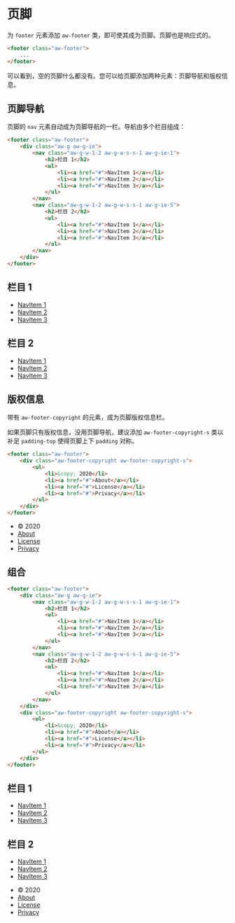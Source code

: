 # 页脚
为 `footer` 元素添加 `aw-footer` 类，即可使其成为页脚。页脚也是响应式的。

```html
<footer class="aw-footer">
    ...
</footer>
```

<div class="aw-p">
    <footer class="aw-footer">
    </footer>
</div>

可以看到，空的页脚什么都没有。您可以给页脚添加两种元素：页脚导航和版权信息。

## 页脚导航
页脚的 `nav` 元素自动成为页脚导航的一栏。导航由多个栏目组成：
```html
<footer class="aw-footer">
    <div class="aw-g aw-g-ie">
        <nav class="aw-g-w-1-2 aw-g-w-s-s-1 aw-g-ie-1">
            <h2>栏目 1</h2>
            <ul>
                <li><a href="#">NavItem 1</a></li>
                <li><a href="#">NavItem 2</a></li>
                <li><a href="#">NavItem 3</a></li>
            </ul>
        </nav>
        <nav class="aw-g-w-1-2 aw-g-w-s-s-1 aw-g-ie-5">
            <h2>栏目 2</h2>
            <ul>
                <li><a href="#">NavItem 1</a></li>
                <li><a href="#">NavItem 2</a></li>
                <li><a href="#">NavItem 3</a></li>
            </ul>
        </nav>
    </div>
</footer>
```
<div class="aw-p">
    <footer class="aw-footer">
        <div class="aw-g aw-g-ie">
            <nav class="aw-g-w-1-2 aw-g-w-s-s-1 aw-g-ie-1">
                <h2>栏目 1</h2>
                <ul>
                    <li><a href="#">NavItem 1</a></li>
                    <li><a href="#">NavItem 2</a></li>
                    <li><a href="#">NavItem 3</a></li>
                </ul>
            </nav>
            <nav class="aw-g-w-1-2 aw-g-w-s-s-1 aw-g-ie-5">
                <h2>栏目 2</h2>
                <ul>
                    <li><a href="#">NavItem 1</a></li>
                    <li><a href="#">NavItem 2</a></li>
                    <li><a href="#">NavItem 3</a></li>
                </ul>
            </nav>
        </div>
    </footer>
</div>

## 版权信息
带有 `aw-footer-copyright` 的元素，成为页脚版权信息栏。

如果页脚只有版权信息，没用页脚导航，建议添加 `aw-footer-copyright-s` 类以补足 `padding-top` 使得页脚上下 `padding` 对称。
```html
<footer class="aw-footer">
    <div class="aw-footer-copyright aw-footer-copyright-s">
        <ul>
            <li>&copy; 2020</li>
            <li><a href="#">About</a></li>
            <li><a href="#">License</a></li>
            <li><a href="#">Privacy</a></li>
        </ul>
    </div>
</footer>
```

<div class="aw-p">
    <footer class="aw-footer">
        <div class="aw-footer-copyright aw-footer-copyright-s">
            <ul>
                <li>&copy; 2020</li>
                <li><a href="#">About</a></li>
                <li><a href="#">License</a></li>
                <li><a href="#">Privacy</a></li>
            </ul>
        </div>
    </footer>
</div>

## 组合
```html
<footer class="aw-footer">
    <div class="aw-g aw-g-ie">
        <nav class="aw-g-w-1-2 aw-g-w-s-s-1 aw-g-ie-1">
            <h2>栏目 1</h2>
            <ul>
                <li><a href="#">NavItem 1</a></li>
                <li><a href="#">NavItem 2</a></li>
                <li><a href="#">NavItem 3</a></li>
            </ul>
        </nav>
        <nav class="aw-g-w-1-2 aw-g-w-s-s-1 aw-g-ie-5">
            <h2>栏目 2</h2>
            <ul>
                <li><a href="#">NavItem 1</a></li>
                <li><a href="#">NavItem 2</a></li>
                <li><a href="#">NavItem 3</a></li>
            </ul>
        </nav>
    </div>
    <div class="aw-footer-copyright aw-footer-copyright-s">
        <ul>
            <li>&copy; 2020</li>
            <li><a href="#">About</a></li>
            <li><a href="#">License</a></li>
            <li><a href="#">Privacy</a></li>
        </ul>
    </div>
</footer>
```
<div class="aw-p">
    <footer class="aw-footer">
        <div class="aw-g aw-g-ie">
            <nav class="aw-g-w-1-2 aw-g-w-s-s-1 aw-g-ie-1">
                <h2>栏目 1</h2>
                <ul>
                    <li><a href="#">NavItem 1</a></li>
                    <li><a href="#">NavItem 2</a></li>
                    <li><a href="#">NavItem 3</a></li>
                </ul>
            </nav>
            <nav class="aw-g-w-1-2 aw-g-w-s-s-1 aw-g-ie-5">
                <h2>栏目 2</h2>
                <ul>
                    <li><a href="#">NavItem 1</a></li>
                    <li><a href="#">NavItem 2</a></li>
                    <li><a href="#">NavItem 3</a></li>
                </ul>
            </nav>
        </div>
        <div class="aw-footer-copyright aw-footer-copyright-s">
            <ul>
                <li>&copy; 2020</li>
                <li><a href="#">About</a></li>
                <li><a href="#">License</a></li>
                <li><a href="#">Privacy</a></li>
            </ul>
        </div>
    </footer>
</div>